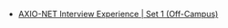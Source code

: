  - [AXIO-NET Interview Experience | Set 1 (Off-Campus)](https://www.geeksforgeeks.org/axio-net-recruitment-process-experience/)